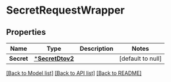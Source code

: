 # SecretRequestWrapper

## Properties
Name | Type | Description | Notes
------------ | ------------- | ------------- | -------------
**Secret** | [***SecretDtov2**](SecretDTOV2.md) |  | [default to null]

[[Back to Model list]](../README.md#documentation-for-models) [[Back to API list]](../README.md#documentation-for-api-endpoints) [[Back to README]](../README.md)

